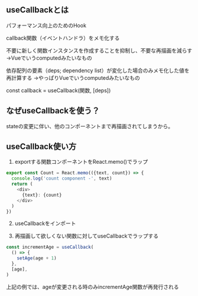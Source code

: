 ## useCallbackとは
パフォーマンス向上のためのHook

callback関数（イベントハンドラ）をメモ化する

不要に新しく関数インスタンスを作成することを抑制し、不要な再描画を減らす
→Vueでいうcomputedみたいなもの

依存配列の要素（deps; dependency list）が変化した場合のみメモ化した値を再計算する
→やっぱりVueでいうcomputedみたいなもの

const callback = useCallback(関数, [deps])

## なぜuseCallbackを使う？
stateの変更に伴い、他のコンポーネントまで再描画されてしまうから。

## useCallback使い方
1. exportする関数コンポーネントをReact.memo()でラップ
```js
export const Count = React.memo(({text, count}) => {
  console.log('count component -', text)
  return (
    <div>
      {text}: {count}
    </div>
  )
})
```

2. useCallbackをインポート

3. 再描画して欲しくない関数に対してuseCallbackでラップする
```js
const incrementAge = useCallback(
  () => {
    setAge(age + 1)
  },
  [age],
)
```

上記の例では、ageが変更される時のみincrementAge関数が再発行される
